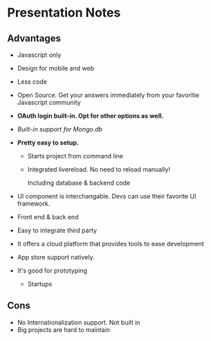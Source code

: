 # Presentation Notes

## Advantages
* Javascript only
* Design for mobile and web
* Less code
* Open Source. Get your answers immediately from your favoritie Javascript community
* **OAuth login built-in. Opt for other options as well.**
* *Built-in support for Mongo.db*

* **Pretty easy to setup.**
  * Starts project from command line
  * Integrated livereload. No need to reload manually!

    Including database & backend code

* UI component is interchangable. Devs can use their favorite UI framework.

* Front end & back end
* Easy to integrate third party
* It offers a cloud platform that provides tools to ease development

* App store support natively.
* It's good for prototyping
  * Startups

## Cons

* No Internationalization support. Not built in
* Big projects are hard to maintain
